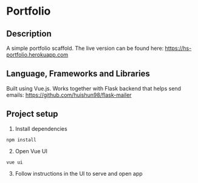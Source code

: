 # Portfolio

## Description
A simple portfolio scaffold. The live version can be found here: https://hs-portfolio.herokuapp.com


## Language, Frameworks and Libraries
Built using Vue.js. Works together with Flask backend that helps send emails: https://github.com/huishun98/flask-mailer

## Project setup
1. Install dependencies
```
npm install
```
2. Open Vue UI
```
vue ui
```
3. Follow instructions in the UI to serve and open app